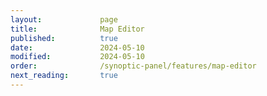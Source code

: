 ```yaml
---
layout:             page
title:              Map Editor
published:          true
date:               2024-05-10
modified:           2024-05-10
order:              /synoptic-panel/features/map-editor
next_reading:       true
---
```


